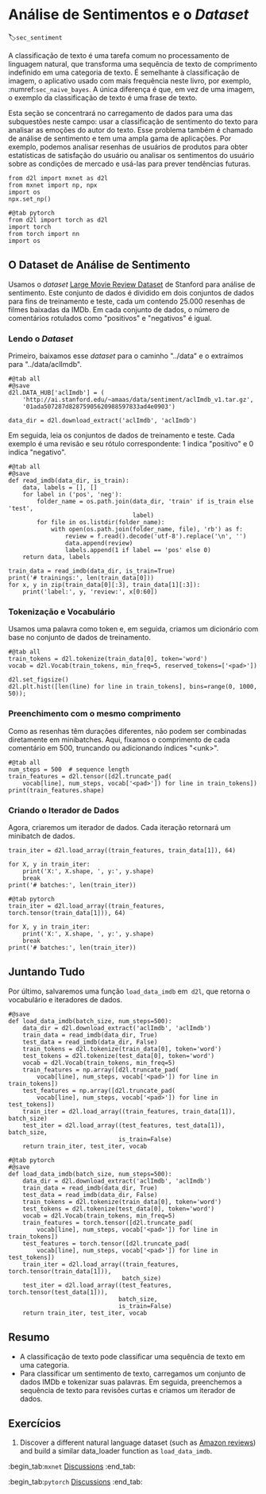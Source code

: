 # Análise de Sentimentos e o *Dataset*
:label:`sec_sentiment`


A classificação de texto é uma tarefa comum no processamento de linguagem natural, que transforma uma sequência de texto de comprimento indefinido em uma categoria de texto. É semelhante à classificação de imagem, o aplicativo usado com mais frequência neste livro, por exemplo, :numref:`sec_naive_bayes`. A única diferença é que, em vez de uma imagem, o exemplo da classificação de texto é uma frase de texto.

Esta seção se concentrará no carregamento de dados para uma das subquestões neste campo: usar a classificação de sentimento do texto para analisar as emoções do autor do texto. Esse problema também é chamado de análise de sentimento e tem uma ampla gama de aplicações. Por exemplo, podemos analisar resenhas de usuários de produtos para obter estatísticas de satisfação do usuário ou analisar os sentimentos do usuário sobre as condições de mercado e usá-las para prever tendências futuras.

```{.python .input}
from d2l import mxnet as d2l
from mxnet import np, npx
import os
npx.set_np()
```

```{.python .input}
#@tab pytorch
from d2l import torch as d2l
import torch
from torch import nn
import os
```

## O Dataset de Análise de Sentimento

Usamos o *dataset* [Large Movie Review Dataset](https://ai.stanford.edu/~amaas/data/sentiment/)  de Stanford para análise de sentimento. Este conjunto de dados é dividido em dois conjuntos de dados para fins de treinamento e teste, cada um contendo 25.000 resenhas de filmes baixadas da IMDb. Em cada conjunto de dados, o número de comentários rotulados como "positivos" e "negativos" é igual.

###  Lendo o *Dataset*

Primeiro, baixamos esse *dataset* para o caminho "../data" e o extraímos para "../data/aclImdb".

```{.python .input}
#@tab all
#@save
d2l.DATA_HUB['aclImdb'] = (
    'http://ai.stanford.edu/~amaas/data/sentiment/aclImdb_v1.tar.gz',
    '01ada507287d82875905620988597833ad4e0903')

data_dir = d2l.download_extract('aclImdb', 'aclImdb')
```

Em seguida, leia os conjuntos de dados de treinamento e teste. Cada exemplo é uma revisão e seu rótulo correspondente: 1 indica "positivo" e 0 indica "negativo".

```{.python .input}
#@tab all
#@save
def read_imdb(data_dir, is_train):
    data, labels = [], []
    for label in ('pos', 'neg'):
        folder_name = os.path.join(data_dir, 'train' if is_train else 'test',
                                   label)
        for file in os.listdir(folder_name):
            with open(os.path.join(folder_name, file), 'rb') as f:
                review = f.read().decode('utf-8').replace('\n', '')
                data.append(review)
                labels.append(1 if label == 'pos' else 0)
    return data, labels

train_data = read_imdb(data_dir, is_train=True)
print('# trainings:', len(train_data[0]))
for x, y in zip(train_data[0][:3], train_data[1][:3]):
    print('label:', y, 'review:', x[0:60])
```

### Tokenização e Vocabulário

Usamos uma palavra como token e, em seguida, criamos um dicionário com base no conjunto de dados de treinamento.

```{.python .input}
#@tab all
train_tokens = d2l.tokenize(train_data[0], token='word')
vocab = d2l.Vocab(train_tokens, min_freq=5, reserved_tokens=['<pad>'])

d2l.set_figsize()
d2l.plt.hist([len(line) for line in train_tokens], bins=range(0, 1000, 50));
```

### Preenchimento com o mesmo comprimento

Como as resenhas têm durações diferentes, não podem ser combinadas diretamente em minibatches. Aqui, fixamos o comprimento de cada comentário em 500, truncando ou adicionando índices "&lt;unk&gt;".

```{.python .input}
#@tab all
num_steps = 500  # sequence length
train_features = d2l.tensor([d2l.truncate_pad(
    vocab[line], num_steps, vocab['<pad>']) for line in train_tokens])
print(train_features.shape)
```

### Criando o Iterador de Dados

Agora, criaremos um iterador de dados. Cada iteração retornará um minibatch de dados.

```{.python .input}
train_iter = d2l.load_array((train_features, train_data[1]), 64)

for X, y in train_iter:
    print('X:', X.shape, ', y:', y.shape)
    break
print('# batches:', len(train_iter))
```

```{.python .input}
#@tab pytorch
train_iter = d2l.load_array((train_features, torch.tensor(train_data[1])), 64)

for X, y in train_iter:
    print('X:', X.shape, ', y:', y.shape)
    break
print('# batches:', len(train_iter))
```

## Juntando Tudo

Por último, salvaremos uma função `load_data_imdb` em` d2l`, que retorna o vocabulário e iteradores de dados.

```{.python .input}
#@save
def load_data_imdb(batch_size, num_steps=500):
    data_dir = d2l.download_extract('aclImdb', 'aclImdb')
    train_data = read_imdb(data_dir, True)
    test_data = read_imdb(data_dir, False)
    train_tokens = d2l.tokenize(train_data[0], token='word')
    test_tokens = d2l.tokenize(test_data[0], token='word')
    vocab = d2l.Vocab(train_tokens, min_freq=5)
    train_features = np.array([d2l.truncate_pad(
        vocab[line], num_steps, vocab['<pad>']) for line in train_tokens])
    test_features = np.array([d2l.truncate_pad(
        vocab[line], num_steps, vocab['<pad>']) for line in test_tokens])
    train_iter = d2l.load_array((train_features, train_data[1]), batch_size)
    test_iter = d2l.load_array((test_features, test_data[1]), batch_size,
                               is_train=False)
    return train_iter, test_iter, vocab
```

```{.python .input}
#@tab pytorch
#@save
def load_data_imdb(batch_size, num_steps=500):
    data_dir = d2l.download_extract('aclImdb', 'aclImdb')
    train_data = read_imdb(data_dir, True)
    test_data = read_imdb(data_dir, False)
    train_tokens = d2l.tokenize(train_data[0], token='word')
    test_tokens = d2l.tokenize(test_data[0], token='word')
    vocab = d2l.Vocab(train_tokens, min_freq=5)
    train_features = torch.tensor([d2l.truncate_pad(
        vocab[line], num_steps, vocab['<pad>']) for line in train_tokens])
    test_features = torch.tensor([d2l.truncate_pad(
        vocab[line], num_steps, vocab['<pad>']) for line in test_tokens])
    train_iter = d2l.load_array((train_features, torch.tensor(train_data[1])),
                                batch_size)
    test_iter = d2l.load_array((test_features, torch.tensor(test_data[1])),
                               batch_size,
                               is_train=False)
    return train_iter, test_iter, vocab
```

## Resumo

* A classificação de texto pode classificar uma sequência de texto em uma categoria.
* Para classificar um sentimento de texto, carregamos um conjunto de dados IMDb e tokenizar suas palavras. Em seguida, preenchemos a sequência de texto para revisões curtas e criamos um iterador de dados.

## Exercícios

1. Discover a different natural language dataset (such as [Amazon reviews](https://snap.stanford.edu/data/web-Amazon.html)) and build a similar data_loader function as `load_data_imdb`.

:begin_tab:`mxnet`
[Discussions](https://discuss.d2l.ai/t/391)
:end_tab:


:begin_tab:`pytorch`
[Discussions](https://discuss.d2l.ai/t/1387)
:end_tab:
<!--stackedit_data:
eyJoaXN0b3J5IjpbLTQyNjAzNTYyOSwxMTk4MDc2NjA2LC0xOD
M0MjUyMDI2LDY5MDY3MzgxOF19
-->